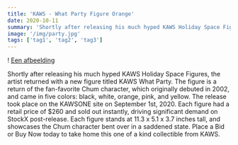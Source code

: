 ```yaml
---
title: 'KAWS - What Party Figure Orange'
date: 2020-10-11
summary: 'Shortly after releasing his much hyped KAWS Holiday Space Figures, the artist returned with a new figure titled KAWS What Party. The figure is a return of the fan-favorite Chum character, which originally debuted in 2002, and came in five colors: black, white, orange, pink, and yellow.'
image: '/img/party.jpg'
tags: ['tag1', 'tag2', 'tag3']
---
```


! [Een afbeelding](/img/party.jpg)

Shortly after releasing his much hyped KAWS Holiday Space Figures, the artist returned with a new figure titled KAWS What Party. The figure is a return of the fan-favorite Chum character, which originally debuted in 2002, and came in five colors: black, white, orange, pink, and yellow. The release took place on the KAWSONE site on September 1st, 2020. Each figure had a retail price of $260 and sold out instantly, driving significant demand on StockX post-release. Each figure stands at 11.3 x 5.1 x 3.7 inches tall, and showcases the Chum character bent over in a saddened state. Place a Bid or Buy Now today to take home this one of a kind collectible from KAWS.
